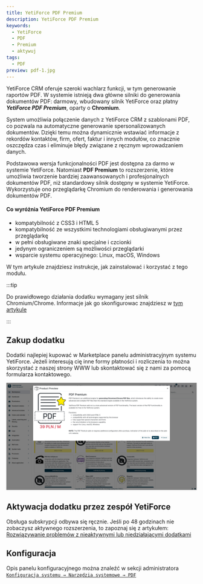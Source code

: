 ```yaml
---
title: YetiForce PDF Premium
description: YetiForce PDF Premium
keywords:
  - YetiForce
  - PDF
  - Premium
  - aktywuj
tags:
  - PDF
preview: pdf-1.jpg
---
```


YetiForce CRM oferuje szeroki wachlarz funkcji, w tym generowanie raportów PDF. W systemie istnieją dwa główne silniki do generowania dokumentów PDF: darmowy, wbudowany silnik YetiForce oraz płatny ***YetiForce PDF Premium***, oparty o **Chromium**.

System umożliwia połączenie danych z YetiForce CRM z szablonami PDF, co pozwala na automatyczne generowanie spersonalizowanych dokumentów. Dzięki temu można dynamicznie wstawiać informacje z rekordów kontaktów, firm, ofert, faktur i innych modułów, co znacznie oszczędza czas i eliminuje błędy związane z ręcznym wprowadzaniem danych.

Podstawowa wersja funkcjonalności PDF jest dostępna za darmo w systemie YetiForce.
Natomiast **PDF Premium** to rozszerzenie, które umożliwia tworzenie bardziej zaawansowanych i profesjonalnych dokumentów PDF, niż standardowy silnik dostępny w systemie YetiForce.  Wykorzystuje ono przeglądarkę Chromium do renderowania i generowania dokumentów PDF.

#### Co wyróżnia YetiForce PDF Premium
* kompatybilność z CSS3 i HTML 5
* kompatybilność ze wszystkimi technologiami obsługiwanymi przez przeglądarkę
* w pełni obsługiwane znaki specjalne i czcionki
* jedynym ograniczeniem są możliwości przeglądarki
* wsparcie systemu operacyjnego: Linux, macOS, Windows

W tym artykule znajdziesz instrukcje, jak zainstalować i korzystać z tego modułu.

:::tip

Do prawidłowego działania dodatku wymagany jest silnik Chromium/Chrome. 
Informacje jak go skonfigurowac znajdziesz w [tym artykule](/administrator-guides/system-tools/pdf)

:::


## Zakup dodatku

Dodatki najlepiej kupować w Marketplace panelu administracyjnym systemu YetiForce. Jeżeli interesują cię inne formy płatności i rozliczenia to można skorzystać z naszej strony WWW lub skontaktować się z nami za pomocą formularza kontaktowego.

![pdf-1.jpg](pdf-1.jpg)

## Aktywacja dodatku przez zespół YetiForce

Obsługa subskrypcji odbywa się ręcznie. Jeśli po 48 godzinach nie zobaczysz aktywnego rozszerzenia, to zapoznaj się z artykułem: [Rozwiązywanie problemów z nieaktywnymi lub niedziałającymi dodatkami](/administrator-guides/marketplace/troubleshooting)

## Konfiguracja

Opis panelu konfiguracyjnego można znaleźć w sekcji administratora [`Konfiguracja systemu → Narzędzia systemowe → PDF`](/administrator-guides/system-tools/pdf/#chromiumchrome)
